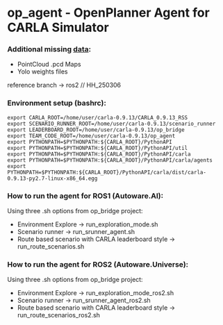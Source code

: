 # op_agent - OpenPlanner Agent for CARLA Simulator


### Additional missing [data](https://drive.google.com/drive/folders/1Or0CMS08AW8XvJtzzR8TfhqdY9MMUBpS?usp=sharing): 
- PointCloud .pcd Maps 
- Yolo weights files

reference branch -> ros2 // HH_250306

### Environment setup (bashrc): 
```
export CARLA_ROOT=/home/user/carla-0.9.13/CARLA_0.9.13_RSS
export SCENARIO_RUNNER_ROOT=/home/user/carla-0.9.13/scenario_runner
export LEADERBOARD_ROOT=/home/user/carla-0.9.13/op_bridge
export TEAM_CODE_ROOT=/home/user/carla-0.9.13/op_agent
export PYTHONPATH=$PYTHONPATH:${CARLA_ROOT}/PythonAPI
export PYTHONPATH=$PYTHONPATH:${CARLA_ROOT}/PythonAPI/util
export PYTHONPATH=$PYTHONPATH:${CARLA_ROOT}/PythonAPI/carla
export PYTHONPATH=$PYTHONPATH:${CARLA_ROOT}/PythonAPI/carla/agents
export PYTHONPATH=$PYTHONPATH:${CARLA_ROOT}/PythonAPI/carla/dist/carla-0.9.13-py2.7-linux-x86_64.egg
```

### How to run the agent for ROS1 (Autoware.AI): 
Using three .sh options from op_bridge project: 
- Environment Explore -> run_exploration_mode.sh
- Scenario runner -> run_srunner_agent.sh 
- Route based scenario with CARLA leaderboard style -> run_route_scenarios.sh 

### How to run the agent for ROS2 (Autoware.Universe): 
Using three .sh options from op_bridge project: 
- Environment Explore -> run_exploration_mode_ros2.sh
- Scenario runner -> run_srunner_agent_ros2.sh 
- Route based scenario with CARLA leaderboard style -> run_route_scenarios_ros2.sh 
